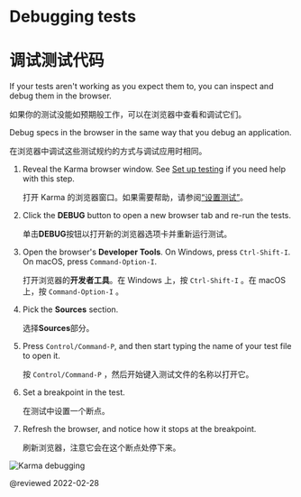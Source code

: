 # Debugging tests

# 调试测试代码

If your tests aren't working as you expect them to, you can inspect and debug them in the browser.

如果你的测试没能如预期般工作，可以在浏览器中查看和调试它们。

Debug specs in the browser in the same way that you debug an application.

在浏览器中调试这些测试规约的方式与调试应用时相同。

1. Reveal the Karma browser window.
   See [Set up testing](guide/testing#set-up-testing) if you need help with this step.

   打开 Karma 的浏览器窗口。如果需要帮助，请参阅[“设置测试”](guide/testing#set-up-testing)。

1. Click the **DEBUG** button to open a new browser tab and re-run the tests.

   单击**DEBUG**按钮以打开新的浏览器选项卡并重新运行测试。

2. Open the browser's **Developer Tools**. On Windows, press `Ctrl-Shift-I`. On macOS, press `Command-Option-I`.

   打开浏览器的**开发者工具**。在 Windows 上，按 `Ctrl-Shift-I` 。在 macOS 上，按 `Command-Option-I` 。

3. Pick the **Sources** section.

   选择**Sources**部分。

4. Press `Control/Command-P`, and then start typing the name of your test file to open it.

   按 `Control/Command-P` ，然后开始键入测试文件的名称以打开它。

5. Set a breakpoint in the test.

   在测试中设置一个断点。

6. Refresh the browser, and notice how it stops at the breakpoint.

   刷新浏览器，注意它会在这个断点处停下来。

<div class="lightbox">

<img alt="Karma debugging" src="generated/images/guide/testing/karma-1st-spec-debug.png">

</div>

<!-- links -->

<!-- external links -->

<!-- end links -->

@reviewed 2022-02-28